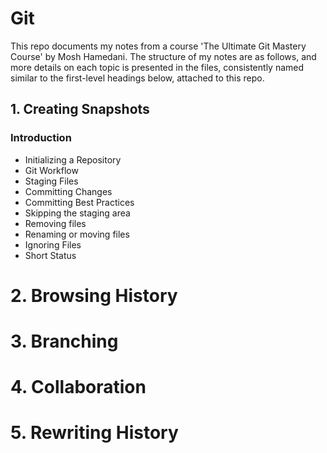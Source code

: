 # Git

This repo documents my notes from a course 'The Ultimate Git Mastery Course' by Mosh Hamedani. The structure of my notes are as follows, and more details on each topic is presented in the files, consistently named similar to the first-level headings below, attached to this repo.


## 1. Creating Snapshots	
### Introduction	
- Initializing a Repository	
- Git Workflow	
- Staging Files	
- Committing Changes	
- Committing Best Practices	
- Skipping the staging area	
- Removing files	
- Renaming or moving files	
- Ignoring Files	
- Short Status	

# 2. Browsing History

# 3. Branching

# 4. Collaboration

# 5. Rewriting History
